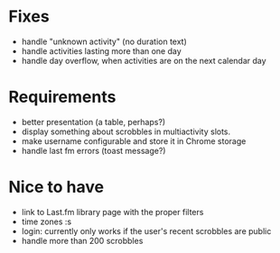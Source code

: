 # Fixes

- handle "unknown activity" (no duration text)
- handle activities lasting more than one day
- handle day overflow, when activities are on the next calendar day

# Requirements

- better presentation (a table, perhaps?)
- display something about scrobbles in multiactivity slots.
- make username configurable and store it in Chrome storage
- handle last fm errors (toast message?)

# Nice to have

- link to Last.fm library page with the proper filters
- time zones :s
- login: currently only works if the user's recent scrobbles are public
- handle more than 200 scrobbles
